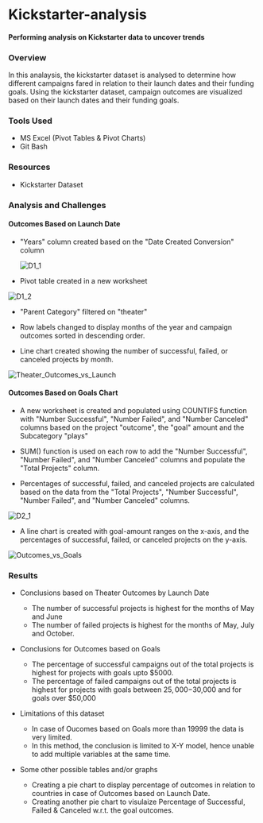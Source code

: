 # Kickstarter-analysis
#### Performing analysis on Kickstarter data to uncover trends

### Overview

In this analaysis, the kickstarter dataset is analysed to determine how different campaigns fared in relation to their launch dates and their funding goals. Using the kickstarter dataset, campaign outcomes are visualized based on their launch dates and their funding goals. 

### Tools Used

  - MS Excel (Pivot Tables & Pivot Charts)
  - Git Bash

### Resources

  - Kickstarter Dataset


### Analysis and Challenges

  #### Outcomes Based on Launch Date
  
  - "Years" column created based on the "Date Created Conversion" column
  
    ![D1_1](https://user-images.githubusercontent.com/106279653/193475960-edd5af37-e32d-440e-a533-eaa2ef7610f0.JPG)

  - Pivot table created in a new worksheet

  ![D1_2](https://user-images.githubusercontent.com/106279653/193475984-e8c89c84-f9cd-4119-a60a-7b7cbd266340.JPG)

  - "Parent Category" filtered on "theater"
  
  - Row labels changed to display months of the year and campaign outcomes sorted in descending order.
  
  - Line chart created showing the number of successful, failed, or canceled projects by month.
  
  ![Theater_Outcomes_vs_Launch](https://user-images.githubusercontent.com/106279653/193476063-9f982737-a2cd-4544-8e9c-f231e074ab0b.png)
  
  
  #### Outcomes Based on Goals Chart
  
  - A new worksheet is created and populated using COUNTIFS function with "Number Successful", "Number Failed", and "Number Canceled" columns based on the project "outcome", the "goal" amount and the Subcategory "plays"
  
  - SUM() function is used on each row to add the "Number Successful", "Number Failed", and "Number Canceled" columns and populate the "Total Projects" column.
  
  - Percentages of successful, failed, and canceled projects are calculated based on the data from the "Total Projects", "Number Successful", "Number Failed", and "Number Canceled" columns.

  ![D2_1](https://user-images.githubusercontent.com/106279653/193476334-53ee8676-2e89-4031-8451-bf743b83eb78.JPG)

  - A line chart is created with goal-amount ranges on the x-axis, and the percentages of successful, failed, or canceled projects on the y-axis.
  
  ![Outcomes_vs_Goals](https://user-images.githubusercontent.com/106279653/193476343-e34facd2-ec68-416e-b6fa-48d31cd74d5c.png)


### Results

  - Conclusions based on Theater Outcomes by Launch Date
    - The number of successful projects is highest for the months of May and June
    - The number of failed projects is highest for the months of May, July and October.
   
   - Conclusions for Outcomes based on Goals   
      - The percentage of successful campaigns out of the total projects is highest for projects with goals upto $5000.
      - The percentage of failed campaigns out of the total projects is highest for projects with goals between $25,000-$30,000 and for goals over $50,000
   
   
  - Limitations of this dataset

    - In case of Oucomes based on Goals more than 19999 the data is very limited.
    - In this method, the conclusion is limited to X-Y model, hence unable to add multiple variables at the same time.

  - Some other possible tables and/or graphs
  
    - Creating a pie chart to display percentage of outcomes in relation to countries in case of Outcomes based on Launch Date.
    - Creating another pie chart to visulaize Percentage of Successful, Failed & Canceled w.r.t. the goal outcomes.
  
    

